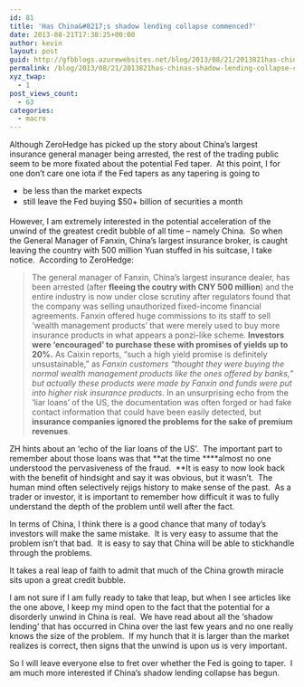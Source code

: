 ```yaml
---
id: 81
title: 'Has China&#8217;s shadow lending collapse commenced?'
date: 2013-08-21T17:38:25+00:00
author: kevin
layout: post
guid: http://gfbblogs.azurewebsites.net/blog/2013/08/21/2013821has-chinas-shadow-lending-collapse-commenced/
permalink: /blog/2013/08/21/2013821has-chinas-shadow-lending-collapse-commenced/
xyz_twap:
  - 1
post_views_count:
  - 63
categories:
  - macro
---
```

Although ZeroHedge has picked up the story about China&#8217;s largest insurance general manager being arrested, the rest of the trading public seem to be more fixated about the potential Fed taper. &nbsp;At this point, I for one don&#8217;t care one iota if the Fed tapers as any tapering is going to &nbsp;

  * be less than the market expects
  * <span style="line-height: 1.6em">still leave the Fed buying $50+ billion of securities a month</span>

However, I am extremely interested in the potential acceleration of the unwind of the greatest credit bubble of all time &#8211; namely China. &nbsp;So when the General Manager of Fanxin, China&#8217;s largest insurance broker, is caught leaving the country with 500 million Yuan stuffed in his suitcase, I take notice. &nbsp;According to ZeroHedge:

> <span>The general manager of Fanxin, China&#8217;s largest insurance dealer, has been arrested (after </span>**fleeing the coutry with CNY 500 million**<span>) and the entire industry is now under close scrutiny after regulators found that the company was selling unauthorized fixed-income financial agreements. Fanxin offered huge commissions to its staff to sell &#8216;wealth management products&#8217; that were merely used to buy more insurance products in what appears a ponzi-like scheme. </span>**Investors were &#8216;encouraged&#8217; to purchase these with promises of yields up to 20%.** <span>As Caixin reports, &#8220;such a high yield promise is definitely unsustainable,&#8221; as </span>_Fanxin customers &#8220;thought they were buying the normal wealth management products like the ones offered by banks,&#8221; but actually these products were made by Fanxin and funds were put into higher risk insurance products._ <span>In an unsurprising echo from the &#8216;liar loans&#8217; of the US, the documentation was often forged or had fake contact information that could have been easily detected, but </span>**insurance companies ignored the problems for the sake of premium revenues**<span>.</span></p> </p> 

ZH hints about an &#8216;echo of the liar loans of the US&#8217;. &nbsp;The important part to remember about those loans was that **at the time&nbsp;****almost no one understood the pervasiveness of the fraud. &nbsp;**It is easy to now look back with the benefit of hindsight and say it was obvious, but it wasn&#8217;t. &nbsp;The human mind often selectively rejigs history to make sense of the past. &nbsp;As a trader or investor, it is important to remember how difficult it was to fully understand the depth of the problem until well after the fact.

In terms of China, I think there is a good chance that many of today&#8217;s investors will make the same mistake. &nbsp;It is very easy to assume that the problem isn&#8217;t that bad. &nbsp;It is easy to say that China will be able to stickhandle through the problems. &nbsp;

It takes a real leap of faith to admit that much of the China growth miracle sits upon a great credit bubble. &nbsp;&nbsp;

I am not sure if I am fully ready to take that leap, but when I see articles like the one above, I keep my mind open to the fact that the potential for a disorderly unwind in China is real. &nbsp;We have read about all the &#8216;shadow lending&#8217; that has occurred in China over the last few years and no one really knows the size of the problem. &nbsp;If my hunch that it is larger than the market realizes is correct, then signs that the unwind is upon us is very important.

So I will leave everyone else to fret over whether the Fed is going to taper. &nbsp;I am much more interested if China&#8217;s shadow lending collapse has begun.&nbsp;

&nbsp;</p> 

&nbsp;